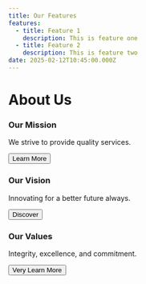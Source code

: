 ```yaml
---
title: Our Features
features:
  - title: Feature 1
    description: This is feature one
  - title: Feature 2
    description: This is feature two
date: 2025-02-12T10:45:00.000Z
---
```

<head>

<link href=https://cdn.jsdelivr.net/npm/bootstrap@5.3.0/dist/css/bootstrap.min.css rel=stylesheet />

</head>

<div class="container text-center mt-5">        <h1>About Us</h1>        <div class="row mt-4">            <div class="col-md-4">                <div class="box">                    <h3>Our Mission</h3>                    <p>We strive to provide quality services.</p>                    <button class="btn btn-primary">Learn More</button>                </div>            </div>            <div class="col-md-4">                <div class="box">                    <h3>Our Vision</h3>                    <p>Innovating for a better future always.</p>                    <button class="btn btn-primary">Discover</button>                </div>            </div>            <div class="col-md-4">                <div class="box">                    <h3>Our Values</h3>                    <p>Integrity, excellence, and commitment.</p>                    <button class="btn btn-primary">Very Learn More</button>                </div>            </div>        </div>    </div>
